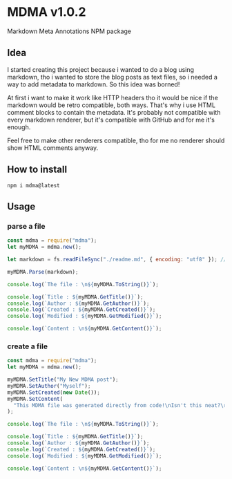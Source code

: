 <!--
MDMA/1.0
title: "About MDMA"
author: "Zapto"
created: 2024-10-03T19:18:13.000Z
modified: 2024-10-05T13:51:47.784Z
version: "1.0.2"
-->

# MDMA v1.0.2

Markdown Meta Annotations NPM package

## Idea

I started creating this project because i wanted to do a blog using markdown, tho i wanted to store the blog posts as text files, so i needed a way to add metadata to markdown.
So this idea was borned!

At first i want to make it work like HTTP headers tho it would be nice if the markdown would be retro compatible, both ways.
That's why i use HTML comment blocks to contain the metadata. It's probably not compatible with every markdown renderer, but it's compatible with GitHub and for me it's enough.

Feel free to make other renderers compatible, tho for me no renderer should show HTML comments anyway.

## How to install

`npm i mdma@latest`

## Usage

### parse a file

```js
const mdma = require("mdma");
let myMDMA = mdma.new();

let markdown = fs.readFileSync("./readme.md", { encoding: "utf8" }); //this can be any markdown

myMDMA.Parse(markdown);

console.log(`The file : \n${myMDMA.ToString()}`);

console.log(`Title : ${myMDMA.GetTitle()}`);
console.log(`Author : ${myMDMA.GetAuthor()}`);
console.log(`Created : ${myMDMA.GetCreated()}`);
console.log(`Modified : ${myMDMA.GetModified()}`);

console.log(`Content : \n${myMDMA.GetContent()}`);
```

### create a file

```js
const mdma = require("mdma");
let myMDMA = mdma.new();

myMDMA.SetTitle("My New MDMA post");
myMDMA.SetAuthor("Myself");
myMDMA.SetCreated(new Date());
myMDMA.SetContent(
  "This MDMA file was generated directly from code!\nIsn't this neat?\r\nAlso '\\r\\n' are automatically transformed to '\\n'"
);

console.log(`The file : \n${myMDMA.ToString()}`);

console.log(`Title : ${myMDMA.GetTitle()}`);
console.log(`Author : ${myMDMA.GetAuthor()}`);
console.log(`Created : ${myMDMA.GetCreated()}`);
console.log(`Modified : ${myMDMA.GetModified()}`);

console.log(`Content : \n${myMDMA.GetContent()}`);
```
